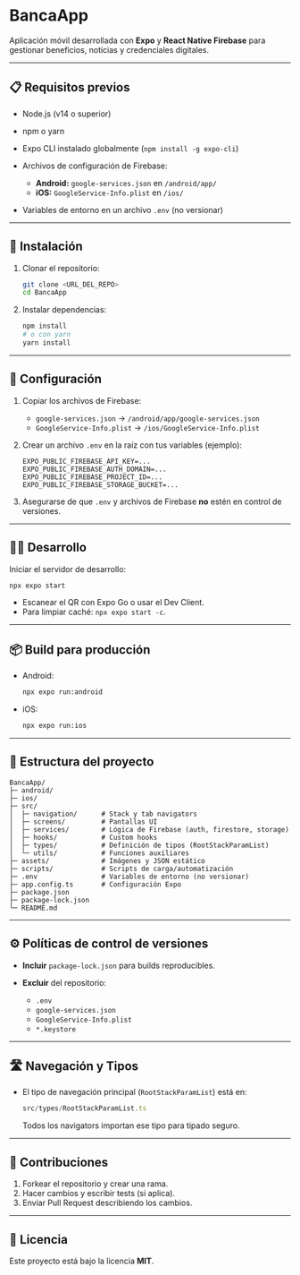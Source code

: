# BancaApp

Aplicación móvil desarrollada con **Expo** y **React Native Firebase** para gestionar beneficios, noticias y credenciales digitales.

---

## 📋 Requisitos previos

* Node.js (v14 o superior)
* npm o yarn
* Expo CLI instalado globalmente (`npm install -g expo-cli`)
* Archivos de configuración de Firebase:

  * **Android:** `google-services.json` en `/android/app/`
  * **iOS:** `GoogleService-Info.plist` en `/ios/`
* Variables de entorno en un archivo `.env` (no versionar)

---

## 🚀 Instalación

1. Clonar el repositorio:

   ```bash
   git clone <URL_DEL_REPO>
   cd BancaApp
   ```
2. Instalar dependencias:

   ```bash
   npm install
   # o con yarn
   yarn install
   ```

---

## 🔧 Configuración

1. Copiar los archivos de Firebase:

   * `google-services.json` → `/android/app/google-services.json`
   * `GoogleService-Info.plist` → `/ios/GoogleService-Info.plist`
2. Crear un archivo `.env` en la raíz con tus variables (ejemplo):

   ```env
   EXPO_PUBLIC_FIREBASE_API_KEY=...
   EXPO_PUBLIC_FIREBASE_AUTH_DOMAIN=...
   EXPO_PUBLIC_FIREBASE_PROJECT_ID=...
   EXPO_PUBLIC_FIREBASE_STORAGE_BUCKET=...
   ```
3. Asegurarse de que `.env` y archivos de Firebase **no** estén en control de versiones.

---

## 🚴‍♂️ Desarrollo

Iniciar el servidor de desarrollo:

```bash
npx expo start
```

* Escanear el QR con Expo Go o usar el Dev Client.
* Para limpiar caché: `npx expo start -c`.

---

## 📦 Build para producción

* Android:

  ```bash
  npx expo run:android
  ```
* iOS:

  ```bash
  npx expo run:ios
  ```

---

## 📂 Estructura del proyecto

```text
BancaApp/
├─ android/
├─ ios/
├─ src/
│  ├─ navigation/      # Stack y tab navigators
│  ├─ screens/         # Pantallas UI
│  ├─ services/        # Lógica de Firebase (auth, firestore, storage)
│  ├─ hooks/           # Custom hooks
│  ├─ types/           # Definición de tipos (RootStackParamList)
│  └─ utils/           # Funciones auxiliares
├─ assets/             # Imágenes y JSON estático
├─ scripts/            # Scripts de carga/automatización
├─ .env                # Variables de entorno (no versionar)
├─ app.config.ts       # Configuración Expo
├─ package.json
├─ package-lock.json
└─ README.md
```

---

## ⚙️ Políticas de control de versiones

* **Incluir** `package-lock.json` para builds reproducibles.
* **Excluir** del repositorio:

  * `.env`
  * `google-services.json`
  * `GoogleService-Info.plist`
  * `*.keystore`

---

## 🛣️ Navegación y Tipos

* El tipo de navegación principal (`RootStackParamList`) está en:

  ```typescript
  src/types/RootStackParamList.ts
  ```

  Todos los navigators importan ese tipo para tipado seguro.

---

## 🤝 Contribuciones

1. Forkear el repositorio y crear una rama.
2. Hacer cambios y escribir tests (si aplica).
3. Enviar Pull Request describiendo los cambios.

---

## 📄 Licencia

Este proyecto está bajo la licencia **MIT**.

